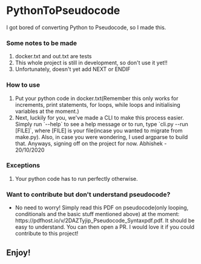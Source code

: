 # PythonToPseudocode
I got bored of converting Python to Pseudocode, so I made this.
<h3>Some notes to be made</h3>
<ol>
  <li>docker.txt and out.txt are tests</li>
  <li>This whole project is still in development, so don't use it yet!!</li>
  <li>Unfortunately, doesn't yet add NEXT or ENDIF</li>
</ol>
<h3>How to use</h3>
<ol>
   <li>Put your python code in docker.txt(Remember this only works for increments, print statements, for loops, while loops and initialising variables at the moment.)</li>
  <li>Next, luckily for you, we've made a CLI to make this process easier. Simply run `--help` to see a help message or to run, type `cli.py --run [FILE]`, where [FILE] is your file(incase you wanted to migrate from make.py). Also, in case you were wondering, I used argparse to build that. Anyways, signing off on the project for now. Abhishek - 20/10/2020 </li>
</ol>
<h3>Exceptions</h3>
<ol>
   <li>Your python code has to run perfectly otherwise.</li>
</ol>
<h3>Want to contribute but don't understand pseudocode?</h3>
<ul>
  <li>No need to worry! Simply read this PDF on pseudocode(only looping, conditionals and the basic stuff mentioned above) at the moment: https://pdfhost.io/v/2DAZTyjip_Pseudocode_Syntaxpdf.pdf. It should be easy to understand. You can then open a PR. I would love it if you could contribute to this project!</li>
</ul>
<h2>Enjoy!</h2>
